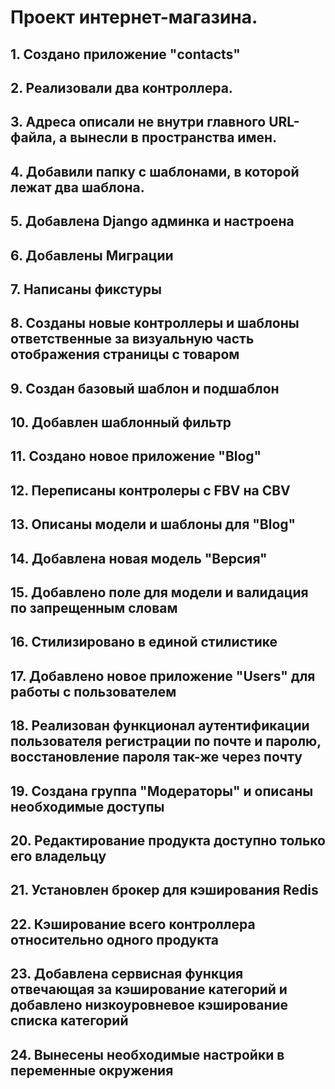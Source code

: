 # Проект интернет-магазина.

## 1. Создано приложение "contacts"
## 2. Реализовали два контроллера.
## 3. Адреса описали не внутри главного URL-файла, а вынесли в пространства имен.
## 4. Добавили папку с шаблонами, в которой лежат два шаблона.

## 5. Добавлена Django админка и настроена
## 6. Добавлены Миграции
## 7. Написаны фикстуры
## 8. Созданы новые контроллеры и шаблоны ответственные за визуальную часть отображения страницы с товаром
## 9. Создан базовый шаблон и подшаблон
## 10. Добавлен шаблонный фильтр
## 11. Создано новое приложение "Blog"
## 12. Переписаны контролеры с FBV на CBV
## 13. Описаны модели и шаблоны для "Blog"
## 14. Добавлена новая модель "Версия"
## 15. Добавлено поле для модели и валидация по запрещенным словам
## 16. Стилизировано в единой стилистике
## 17. Добавлено новое приложение "Users" для работы с пользователем
## 18. Реализован функционал аутентификации пользователя регистрации по почте и паролю, восстановление пароля так-же через почту
## 19. Создана группа "Модераторы" и описаны необходимые доступы
## 20. Редактирование продукта доступно только его владельцу
## 21. Установлен брокер для кэширования Redis
## 22. Кэширование всего контроллера относительно одного продукта
## 23. Добавлена сервисная функция отвечающая за кэширование категорий и добавлено низкоуровневое кэширование списка категорий
## 24. Вынесены необходимые настройки в переменные окружения 